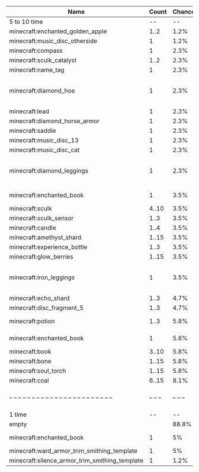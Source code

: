 | Name                                           | Count | Chance | Weight | Comment                                        |
| ---------------------------------------------- | ----- | ------ | ------ | ---------------------------------------------- |
| 5 to 10 time                                   |    -- |     -- |     -- |                                                |
| minecraft:enchanted_golden_apple               |  1..2 |   1.2% |   1/86 |                                                |
| minecraft:music_disc_otherside                 |     1 |   1.2% |   1/86 |                                                |
| minecraft:compass                              |     1 |   2.3% |   2/86 |                                                |
| minecraft:sculk_catalyst                       |  1..2 |   2.3% |   2/86 |                                                |
| minecraft:name_tag                             |     1 |   2.3% |   2/86 |                                                |
| minecraft:diamond_hoe                          |     1 |   2.3% |   2/86 | enchantments: {levels: 30..50, treasure: true} |
| minecraft:lead                                 |     1 |   2.3% |   2/86 |                                                |
| minecraft:diamond_horse_armor                  |     1 |   2.3% |   2/86 |                                                |
| minecraft:saddle                               |     1 |   2.3% |   2/86 |                                                |
| minecraft:music_disc_13                        |     1 |   2.3% |   2/86 |                                                |
| minecraft:music_disc_cat                       |     1 |   2.3% |   2/86 |                                                |
| minecraft:diamond_leggings                     |     1 |   2.3% |   2/86 | enchantments: {levels: 30..50, treasure: true} |
| minecraft:enchanted_book                       |     1 |   3.5% |   3/86 | enchantments: swift_sneak                      |
| minecraft:sculk                                | 4..10 |   3.5% |   3/86 |                                                |
| minecraft:sculk_sensor                         |  1..3 |   3.5% |   3/86 |                                                |
| minecraft:candle                               |  1..4 |   3.5% |   3/86 |                                                |
| minecraft:amethyst_shard                       | 1..15 |   3.5% |   3/86 |                                                |
| minecraft:experience_bottle                    |  1..3 |   3.5% |   3/86 |                                                |
| minecraft:glow_berries                         | 1..15 |   3.5% |   3/86 |                                                |
| minecraft:iron_leggings                        |     1 |   3.5% |   3/86 | enchantments: {levels: 20..39, treasure: true} |
| minecraft:echo_shard                           |  1..3 |   4.7% |   4/86 |                                                |
| minecraft:disc_fragment_5                      |  1..3 |   4.7% |   4/86 |                                                |
| minecraft:potion                               |  1..3 |   5.8% |   5/86 | regeneration (strong)                          |
| minecraft:enchanted_book                       |     1 |   5.8% |   5/86 | enchantments: *                                |
| minecraft:book                                 | 3..10 |   5.8% |   5/86 |                                                |
| minecraft:bone                                 | 1..15 |   5.8% |   5/86 |                                                |
| minecraft:soul_torch                           | 1..15 |   5.8% |   5/86 |                                                |
| minecraft:coal                                 | 6..15 |   8.1% |   7/86 |                                                |
| – – – – – – – – – – – – – – – – – – – – – – –  | – – – | – – –  | – – –  | – – – – – – – – – – – – – – – – – – – – – – –  |
| 1 time                                         |    -- |     -- |     -- |                                                |
| empty                                          |       |  88.8% |  71/80 |                                                |
| minecraft:enchanted_book                       |     1 |     5% |   4/80 | enchantments: mending                          |
| minecraft:ward_armor_trim_smithing_template    |     1 |     5% |   4/80 |                                                |
| minecraft:silence_armor_trim_smithing_template |     1 |   1.2% |   1/80 |                                                |